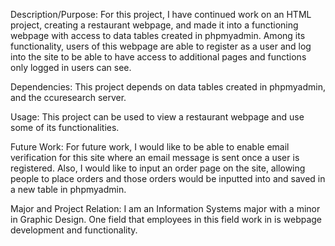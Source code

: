 Description/Purpose: For this project, I have continued work on an HTML project, creating a restaurant webpage, 
and made it into a functioning webpage with access to data tables created in phpmyadmin. Among its functionality,
users of this webpage are able to register as a user and log into the site to be able to have access to additional
pages and functions only logged in users can see.

Dependencies: This project depends on data tables created in phpmyadmin, and the ccuresearch server.

Usage: This project can be used to view a restaurant webpage and use some of its functionalities.

Future Work: For future work, I would like to be able to enable email verification for this site where an email
message is sent once a user is registered. Also, I would like to input an order page on the site, allowing people 
to place orders and those orders would be inputted into and saved in a new table in phpmyadmin.

Major and Project Relation: I am an Information Systems major with a minor in Graphic Design. One field that employees
in this field work in is webpage development and functionality.